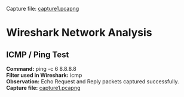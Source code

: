 Capture file: [capture1.pcapng](captures/capture1.pcapng)
# Wireshark Network Analysis

## ICMP / Ping Test
**Command:** ping -c 6 8.8.8.8  
**Filter used in Wireshark:** icmp  
**Observation:** Echo Request and Reply packets captured successfully.  
**Capture file:** [capture1.pcapng](captures/capture1.pcapng)
